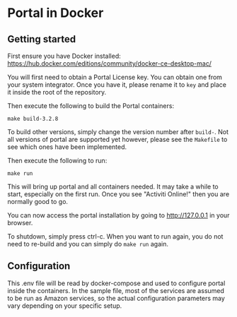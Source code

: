 Portal in Docker
================

Getting started
---------------
First ensure you have Docker installed: https://hub.docker.com/editions/community/docker-ce-desktop-mac/

You will first need to obtain a Portal License key. You can obtain one from your system integrator.
Once you have it, please rename it
 to `key` and place it inside the root of the repository.

Then execute the following to build the Portal containers:

    make build-3.2.8

To build other versions, simply change the version number after `build-`.
Not all versions of portal are supported yet however, please see the `Makefile` to see which ones have been implemented.

Then execute the following to run:

    make run

This will bring up portal and all containers needed. It may take a while to start, especially on the first run. Once you see "Activiti Online!" then you are normally good to go.

You can now access the portal installation by going to http://127.0.0.1 in your browser.

To shutdown, simply press ctrl-c.
When you want to run again, you do not need to re-build and you can simply do `make run` again.

Configuration
-------------
This .env file will be read by docker-compose and used to configure portal inside the containers. In the sample file, most of the services are assumed to be run as Amazon services, so the actual configuration parameters may vary depending on your specific setup.
